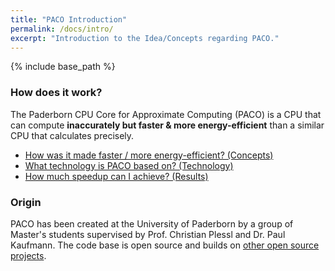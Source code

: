 ```yaml
---
title: "PACO Introduction"
permalink: /docs/intro/
excerpt: "Introduction to the Idea/Concepts regarding PACO."
---
```


{% include base_path %}

### How does it work?
The Paderborn CPU Core for Approximate Computing (PACO) is a CPU that can compute **inaccurately but faster & more energy-efficient** than a similar CPU that calculates precisely.

* [How was it made faster / more energy-efficient? (Concepts)](/paco-cpu/docs/concepts/)
* [What technology is PACO based on? (Technology)](/paco-cpu/docs/technology/)
* [How much speedup can I achieve? (Results)](/paco-cpu/docs/results/)

### Origin
PACO has been created at the University of Paderborn by a group of Master's students supervised by Prof. Christian Plessl and Dr. Paul Kaufmann. The code base is open source and builds on [other open source projects](/paco-cpu/docs/technology#opensourceprojects).
